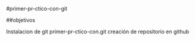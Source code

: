 #primer-pr-ctico-con-git

##objetivos

Instalacion de git primer-pr-ctico-con.git
creación de repositorio en github
